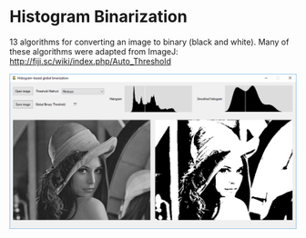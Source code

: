# **Histogram Binarization**

13 algorithms for converting an image to binary (black and white). Many of these algorithms were adapted from ImageJ: 
http://fiji.sc/wiki/index.php/Auto_Threshold

![](screenshot.png)
